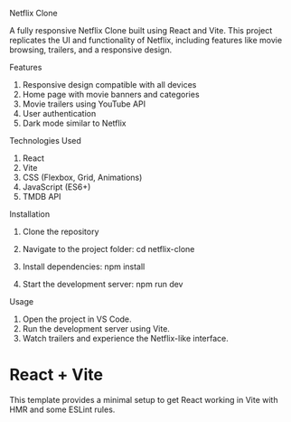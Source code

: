 Netflix Clone

A fully responsive Netflix Clone built using React and Vite. This project replicates the UI and functionality of Netflix, including features like movie browsing, trailers, and a responsive design.

Features

1. Responsive design compatible with all devices
2. Home page with movie banners and categories
3. Movie trailers using YouTube API 
4. User authentication 
5. Dark mode similar to Netflix

Technologies Used

1. React
2. Vite
3. CSS (Flexbox, Grid, Animations)
4. JavaScript (ES6+)
5. TMDB API

Installation

1. Clone the repository

2. Navigate to the project folder:
   cd netflix-clone

3. Install dependencies:
   npm install

4. Start the development server:
   npm run dev

Usage
1. Open the project in VS Code.
2. Run the development server using Vite.
3. Watch trailers and experience the Netflix-like interface.

# React + Vite

This template provides a minimal setup to get React working in Vite with HMR and some ESLint rules.
